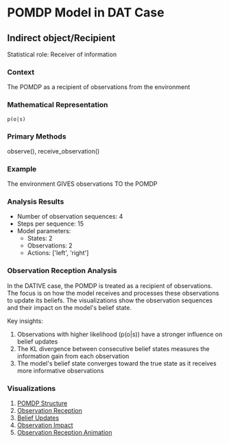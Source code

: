 # POMDP Model in DAT Case

## Indirect object/Recipient

Statistical role: Receiver of information

### Context

The POMDP as a recipient of observations from the environment

### Mathematical Representation

```
p(o|s)
```

### Primary Methods

observe(), receive_observation()

### Example

The environment GIVES observations TO the POMDP

### Analysis Results

* Number of observation sequences: 4
* Steps per sequence: 15
* Model parameters:
  - States: 2
  - Observations: 2
  - Actions: ['left', 'right']

### Observation Reception Analysis

In the DATIVE case, the POMDP is treated as a recipient of observations. The focus is on how the model receives and processes these observations to update its beliefs. The visualizations show the observation sequences and their impact on the model's belief state.

Key insights:
1. Observations with higher likelihood (p(o|s)) have a stronger influence on belief updates
2. The KL divergence between consecutive belief states measures the information gain from each observation
3. The model's belief state converges toward the true state as it receives more informative observations

### Visualizations

1. [POMDP Structure](pomdp_structure.png)
2. [Observation Reception](observation_reception.png)
3. [Belief Updates](belief_updates.png)
4. [Observation Impact](observation_impact.png)
5. [Observation Reception Animation](observation_reception_animation.gif)
